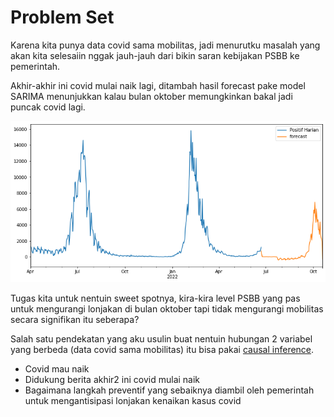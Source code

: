 # Problem Set

Karena kita punya data covid sama mobilitas, jadi menurutku masalah yang akan kita selesaiin nggak jauh-jauh dari bikin saran kebijakan PSBB ke pemerintah.

Akhir-akhir ini covid mulai naik lagi, ditambah hasil forecast pake model SARIMA menunjukkan kalau bulan oktober memungkinkan bakal jadi puncak covid lagi.

![SARIMA](https://github.com/SulthanAbiyyu/compfest-dsa-academy-2022/blob/master/img/SARIMA%20Forecast/output.png)

Tugas kita untuk nentuin sweet spotnya, kira-kira level PSBB yang pas untuk mengurangi lonjakan di bulan oktober tapi tidak mengurangi mobilitas secara signifikan itu seberapa?

Salah satu pendekatan yang aku usulin buat nentuin hubungan 2 variabel yang berbeda (data covid sama mobilitas) itu bisa pakai [causal inference](https://www.youtube.com/watch?v=Od6oAz1Op2k).

- Covid mau naik
- Didukung berita akhir2 ini covid mulai naik
- Bagaimana langkah preventif yang sebaiknya diambil oleh pemerintah untuk mengantisipasi lonjakan kenaikan kasus covid
